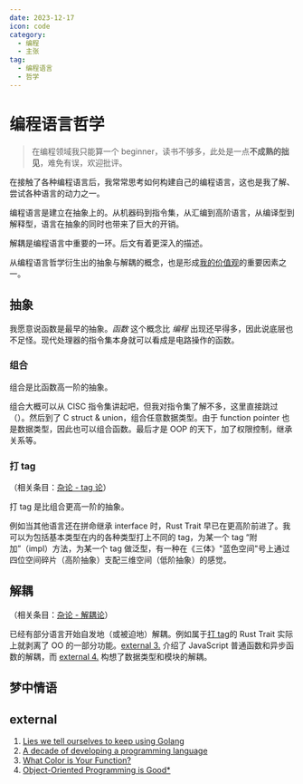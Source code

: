 ```yaml
---
date: 2023-12-17
icon: code
category:
  - 编程
  - 主张
tag:
  - 编程语言
  - 哲学
---
```


# 编程语言哲学

> 在编程领域我只能算一个 beginner，读书不够多，此处是一点**不成熟的拙见**，难免有误，欢迎批评。

在接触了各种编程语言后，我常常思考如何构建自己的编程语言，这也是我了解、尝试各种语言的动力之一。

编程语言是建立在抽象上的。从机器码到指令集，从汇编到高阶语言，从编译型到解释型，语言在抽象的同时也带来了巨大的开销。

解耦是编程语言中重要的一环。后文有着更深入的描述。

从编程语言哲学衍生出的抽象与解耦的概念，也是形成[我的价值观](../gossip/va_view.md)的重要因素之一。

## 抽象

我愿意说函数是最早的抽象。_函数_ 这个概念比 _编程_ 出现还早得多，因此说底层也不足怪。现代处理器的指令集本身就可以看成是电路操作的函数。

### 组合

组合是比函数高一阶的抽象。

组合大概可以从 CISC 指令集讲起吧，但我对指令集了解不多，这里直接跳过（）。然后到了 C struct & union，组合任意数据类型。由于 function pointer 也是数据类型，因此也可以组合函数。最后才是 OOP 的天下，加了权限控制，继承关系等。

### 打 tag

（相关条目：[杂论 - tag 论](../gossip/va_view.md#tag-论)）

打 tag 是比组合更高一阶的抽象。

例如当其他语言还在拼命继承 interface 时，Rust Trait 早已在更高阶前进了。我可以为包括基本类型在内的各种类型打上不同的 tag，为某一个 tag “附加”（impl）方法，为某一个 tag 做泛型，有一种在《三体》"蓝色空间"号上通过四位空间碎片（高阶抽象）支配三维空间（低阶抽象）的感觉。

## 解耦

（相关条目：[杂论 - 解耦论](../gossip/va_view.md#解耦论)）

已经有部分语言开始自发地（或被迫地）解耦。例如属于[打 tag](#打-tag)的 Rust Trait 实际上就剥离了 OO 的一部分功能。[external 3.](#external) 介绍了 JavaScript 普通函数和异步函数的解耦，而 [external 4.](#external) 构想了数据类型和模块的解耦。

## 梦中情语

## external

1. [Lies we tell ourselves to keep using Golang](https://fasterthanli.me/articles/lies-we-tell-ourselves-to-keep-using-golang)
2. [A decade of developing a programming language](https://yorickpeterse.com/articles/a-decade-of-developing-a-programming-language/)
3. [What Color is Your Function?](https://journal.stuffwithstuff.com/2015/02/01/what-color-is-your-function/)
4. [Object-Oriented Programming is Good\*](https://www.youtube.com/watch?v=0iyB0_qPvWk)
